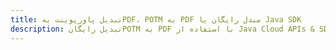 ---title: تبدیل پاورپوینت بهPDF، POTM به PDF مبدل رایگان یا Java SDKdescription: تبدیل رایگانPOTM به PDF با استفاده از Java Cloud APIs & SDK. همچنین اسناد Microsoft PowerPoint را در Cloud ایجاد، ویرایش و رندر کنید.---